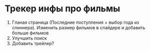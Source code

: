 # Трекер инфы про фильмы

1) Гланая страница (Последние поступления + выбор года из спиннера). Изменить размер фильмов в слайдере и добавить больше фильмов
2) Улучшить поиск
3) Добавить трейлер?

